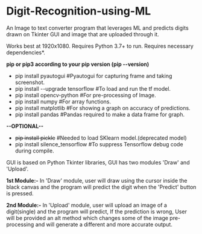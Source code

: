# Digit-Recognition-using-ML
An Image to text converter program that leverages ML and predicts digits drawn on Tkinter GUI and image that are uploaded through it.

Works best at 1920x1080.
Requires Python 3.7+ to run.
Requires necessary dependencies*.

**pip or pip3 according to your pip version (pip --version)**

- pip install pyautogui             #Pyautogui for capturing frame and taking screenshot.
- pip install --upgrade tensorflow  #To load and run the tf model.
- pip install opencv-python         #For pre-processing of Image.
- pip install numpy                 #For array functions.
- pip install matplotlib            #For showing a graph on accuracy of predictions.
- pip install pandas                #Pandas required to make a data frame for graph.

**--OPTIONAL--**  
- ~~pip install pickle~~            #Needed to load SKlearn model.(deprecated model)
- pip install silence_tensorflow    #To suppress Tensorflow debug code during compile.

GUI is based on Python Tkinter libraries, GUI has two modules 'Draw' and 'Upload'.

**1st Module:-**
In 'Draw' module, user will draw using the cursor inside the black canvas and the program will predict the digit when the 'Predict' button is pressed.

**2nd Module:-**
In 'Upload' module, user will upload an image of a digit(single) and the program will predict, If the prediction is wrong, User will be provided an alt method which changes some of the image pre-processing and will generate a different and more accurate output.
